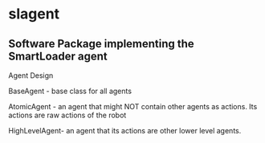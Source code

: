 # slagent

## Software Package implementing the SmartLoader agent

Agent Design

BaseAgent - base class for all agents 

AtomicAgent - an agent that might NOT contain other agents as actions. Its actions are raw actions of the robot

HighLevelAgent- an agent that its actions are other lower level agents.
